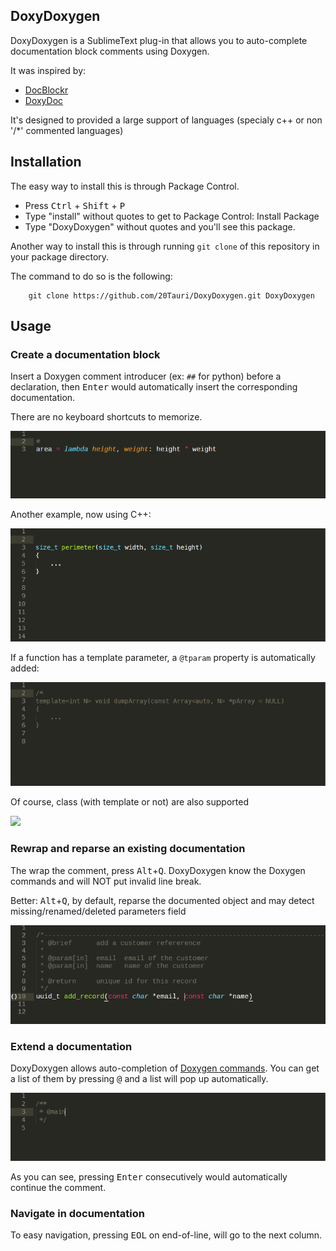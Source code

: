 ## DoxyDoxygen

DoxyDoxygen is a SublimeText plug-in that allows you to auto-complete documentation block comments using Doxygen.

It was inspired by:
   - [DocBlockr](https://github.com/spadgos/sublime-jsdocs)
   - [DoxyDoc](https://github.com/Rapptz/DoxyDoc)

It's designed to provided a large support of languages (specialy c++ or non '/*' commented languages)

## Installation

The easy way to install this is through Package Control.

- Press <kbd>Ctrl</kbd> + <kbd>Shift</kbd> + <kbd>P</kbd>
- Type "install" without quotes to get to Package Control: Install Package
- Type "DoxyDoxygen" without quotes and you'll see this package.

Another way to install this is through running `git clone` of this repository in your package directory.

The command to do so is the following:

```Shell
    git clone https://github.com/20Tauri/DoxyDoxygen.git DoxyDoxygen
```

## Usage

### Create a documentation block

Insert a Doxygen comment introducer (ex: `##` for python) before a declaration, then <kbd>Enter</kbd> would automatically insert the corresponding documentation.

There are no keyboard shortcuts to memorize.

![](https://raw.githubusercontent.com/20Tauri/DoxyDoxygen/master/images/python.gif)

Another example, now using C++:

![](https://raw.githubusercontent.com/20Tauri/DoxyDoxygen/master/images/function.gif)

If a function has a template parameter, a `@tparam` property is automatically added:

![](https://raw.githubusercontent.com/20Tauri/DoxyDoxygen/master/images/template.gif)

Of course, class (with template or not) are also supported

![](https://raw.githubusercontent.com/20Tauri/DoxyDoxygen/master/images/templateclass.gif)

### Rewrap and reparse an existing documentation

The wrap the comment, press <kbd>Alt</kbd>+<kbd>Q</kbd>.
DoxyDoxygen know the Doxygen commands and will NOT put invalid line break.

Better: <kbd>Alt</kbd>+<kbd>Q</kbd>, by default, reparse the documented object and may detect missing/renamed/deleted parameters field

![](https://raw.githubusercontent.com/20Tauri/DoxyDoxygen/master/images/reformat_advanced.gif)

### Extend a documentation

DoxyDoxygen allows auto-completion of [Doxygen commands](http://www.stack.nl/~dimitri/doxygen/manual/commands.html). You can get a list of them by pressing <kbd>@</kbd> and a list will pop up automatically.

![](https://raw.githubusercontent.com/20Tauri/DoxyDoxygen/master/images/dox.gif)

As you can see, pressing <kbd>Enter</kbd> consecutively would automatically continue the comment.

### Navigate in documentation

To easy navigation, pressing <kbd>EOL</kbd> on end-of-line, will go to the next column.

